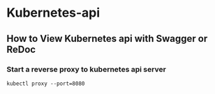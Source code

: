 # Kubernetes-api

## How to View Kubernetes api with Swagger or ReDoc

### Start a reverse proxy to kubernetes api server 

``` 
kubectl proxy --port=8080
```


